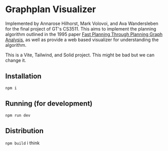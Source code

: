 # Graphplan Visualizer

Implemented by Annarose Hilhorst, Mark Volovoi, and Ava Wandersleben for the final project of GT's CS3511. This aims to implement the planning algorithm outlined in the 1995 paper [Fast Planning Through Planning Graph Analysis](http://www.cs.cmu.edu/~avrim/Papers/graphplan.pdf), as well as provide a web based visualizer for understanding the algorithm.

This is a Vite, Tailwind, and Solid project. This might be bad but we can change it.

## Installation
```npm i```

## Running (for development)
```npm run dev```

## Distribution
```npm build``` i think
